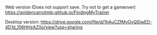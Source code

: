 Web version (Does not support save. Try not to get a gameover)
https://goldencarrotmlp.github.io/FindingMyTrainer

Desktop version:
https://drive.google.com/file/d/1hAuCZfMyOvQSIwED-4D1d_106HHzAZ0o/view?usp=sharing
